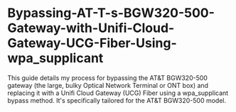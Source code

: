 # Bypassing-AT-T-s-BGW320-500-Gateway-with-Unifi-Cloud-Gateway-UCG-Fiber-Using-wpa_supplicant
This guide details my process for bypassing the AT&amp;T BGW320-500 gateway (the large, bulky Optical Network Terminal or ONT box) and replacing it with a Unifi Cloud Gateway (UCG) Fiber using a wpa_supplicant bypass method. It's specifically tailored for the AT&amp;T BGW320-500 model.
